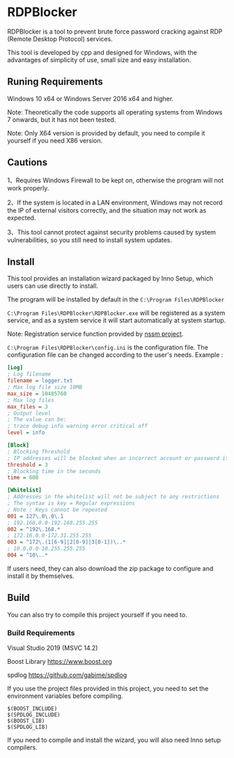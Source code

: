 # RDPBlocker

RDPBlocker is a tool to prevent brute force password cracking against RDP (Remote Desktop Protocol) services.

This tool is developed by cpp and designed for Windows, with the advantages of simplicity of use, small size and easy installation.


## Runing Requirements
Windows 10 x64 or Windows Server 2016 x64 and higher.

Note: Theoretically the code supports all operating systems from Windows 7 onwards, but it has not been tested.

Note: Only X64 version is provided by default, you need to compile it yourself if you need X86 version.


## Cautions

1、Requires Windows Firewall to be kept on, otherwise the program will not work properly.

2、If the system is located in a LAN environment, Windows may not record the IP of external visitors correctly, and the situation may not work as expected.

3、This tool cannot protect against security problems caused by system vulnerabilities, so you still need to install system updates.


## Install
This tool provides an installation wizard packaged by Inno Setup, which users can use directly to install.

The program will be installed by default in the ```C:\Program Files\RDPBlocker```

```C:\Program Files\RDPBlocker\RDPBlocker.exe``` will be registered as a system service, and as a system service it will start automatically at system startup.

Note: Registration service function provided by [nssm project](https://nssm.cc/).

```C:\Program Files\RDPBlocker\config.ini```  is the configuration file.
The configuration file can be changed according to the user's needs.
Example :

```ini
[Log]
; Log filename
filename = logger.txt
; Max log file size 10MB
max_size = 10485760
; Max log files
max_files = 3
; Output level
; The value can be:
; trace debug info warning error critical off
level = info

[Block]
; Blocking Threshold
; IP addresses will be blocked when an incorrect account or password is entered within a specified period of time greater than a threshold value.
threshold = 3
; Blocking time in the seconds
time = 600

[Whitelist]
; Addresses in the whitelist will not be subject to any restrictions
; The syntax is key = Regular expressions
; Note : Keys cannot be repeated
001 = 127\.0\.0\.1
; 192.168.0.0-192.168.255.255
002 = ^192\.168.*
; 172.16.0.0-172.31.255.255
003 = ^172\.(1[6-9]|2[0-9]|3[0-1])\..*
; 10.0.0.0-10.255.255.255
004 = ^10\..*

```

If users need, they can also download the zip package to configure and install it by themselves.


## Build
You can also try to compile this project yourself if you need to.


### Build Requirements
Visual Studio 2019 (MSVC 14.2)

Boost Library https://www.boost.org

spdlog https://github.com/gabime/spdlog

If you use the project files provided in this project, you need to set the environment variables before compiling.
```
$(BOOST_INCLUDE)
$(SPDLOG_INCLUDE)
$(BOOST_LIB)
$(SPDLOG_LIB)
```

If you need to compile and install the wizard, you will also need Inno setup compilers.
